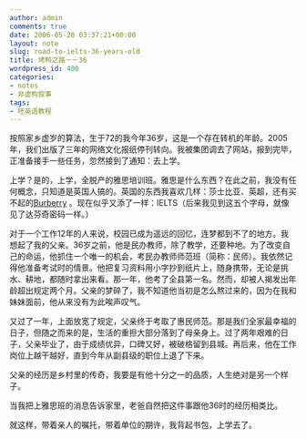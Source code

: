 ```yaml
---
author: admin
comments: true
date: 2006-05-28 03:37:21+00:00
layout: note
slug: road-to-ielts-36-years-old
title: 烤鸭之路－－36
wordpress_id: 400
categories:
- notes
- 非虚构叙事
tags:
- 呸英语教程
---
```


按照家乡虚岁的算法，生于72的我今年36岁，这是一个存在转机的年龄。2005年，我们出版了三年的网络文化报纸停刊转向。我被集团调去了网站，报到完毕，正准备接手一些任务，忽然接到了通知：去上学。

上学？是的，上学，全脱产的雅思培训班。雅思是什么东西？在此之前，我没有任何概念，只知道是英国人搞的。英国的东西我喜欢几样：莎士比亚、英超，还有买不起的[Burberry](http://www.burberry.com/) 。现在似乎又添了一样：IELTS（后来我见到这五个字母，就像见了达芬奇密码一样。）

对于一个工作12年的人来说，校园已成为遥远的回忆，连梦都到不了的地方。我想起了我的父亲。36岁之前，他是民办教师，除了教学，还要种地。为了改变自己的命运，他抓住一个唯一的机会，考民办教师师范班（简称：民师）。我依然记得他准备考试时的情景。他把复习资料用小字抄到纸片上，随身携带，无论是挑水、耕地，都随时拿出来看。那一年，他考了全县第一名。然而，却被人揭发出年龄超出规定两个月。父亲的梦碎了，我不知道他当初是怎么熬过来的，因为在我和妹妹面前，他从来没有为此唉声叹气。

又过了一年，上面放宽了规定，父亲终于考取了惠民师范。那是我们全家最幸福的日子，但随之而来的是，生活的重担大部分落到了母亲身上。过了两年艰难的日子，父亲毕业了，由于成绩优异，口碑又好，被破格留到县城。再后来，他在工作岗位上越干越好，直到今年从副县级的职位上退了下来。

父亲的经历是乡村里的传奇，我要是有他十分之一的品质，人生绝对是另一个样子。

当我把上雅思班的消息告诉家里，老爸自然把这件事跟他36时的经历相类比。

就这样，带着亲人的嘱托，带着单位的期许，我背起书包，上学去了。
